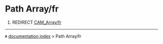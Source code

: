# Path Array/fr
1.  REDIRECT [CAM_Array/fr](CAM_Array/fr.md)



---
⏵ [documentation index](../README.md) > Path Array/fr
